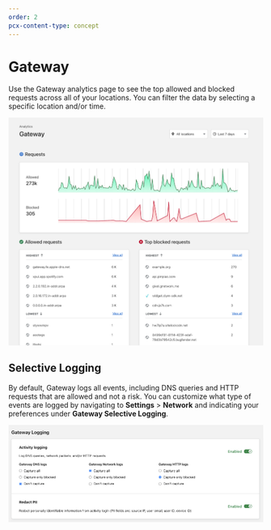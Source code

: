 ```yaml
---
order: 2
pcx-content-type: concept
---
```


# Gateway 

Use the Gateway analytics page to see the top allowed and blocked requests across all of your locations. You can filter the data by selecting a specific location and/or time.

![Overview of Gateway Analytics](../static/documentation/logs/gateway-analytics-overview.png)

## Selective Logging

By default, Gateway logs all events, including DNS queries and HTTP requests that are allowed and not a risk. You can customize what type of events are logged by navigating to **Settings** > **Network** and indicating your preferences under **Gateway Selective Logging**.

![Selective Logging](../static/documentation/logs/selective-logging.png)